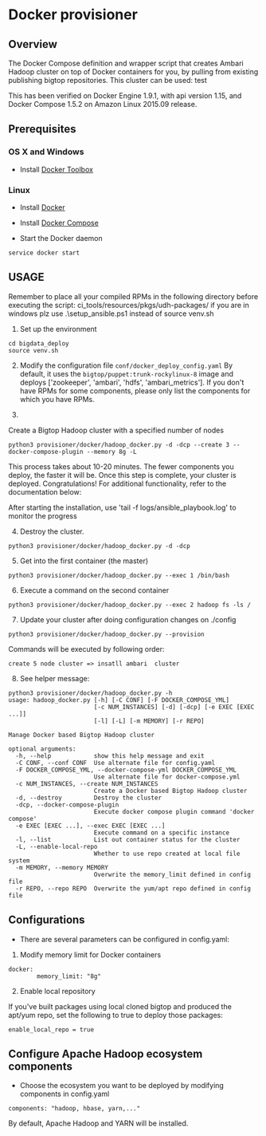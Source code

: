 #  Docker provisioner

## Overview

The Docker Compose definition and wrapper script that creates Ambari  Hadoop cluster on top of Docker containers for you, by pulling from existing publishing bigtop repositories.
This cluster can be used:
test

This has been verified on Docker Engine 1.9.1, with api version 1.15, and Docker Compose 1.5.2 on Amazon Linux 2015.09 release.

## Prerequisites

### OS X and Windows

* Install [Docker Toolbox](https://www.docker.com/docker-toolbox)

### Linux

* Install [Docker](https://docs.docker.com/installation/)

* Install [Docker Compose](https://docs.docker.com/compose/install/)

* Start the Docker daemon

```
service docker start
```

## USAGE

Remember to place all your compiled RPMs in the following directory before executing the script: ci_tools/resources/pkgs/udh-packages/
if you are in windows plz use .\setup_ansible.ps1 instead of source venv.sh 

1) Set up the environment
```
cd bigdata_deploy
source venv.sh
```
2) Modify the configuration file `conf/docker_deploy_config.yaml`
By default, it uses the `bigtop/puppet:trunk-rockylinux-8` image and deploys ['zookeeper', 'ambari', 'hdfs', 'ambari_metrics']. 
If you don't have RPMs for some components, please only list the components for which you have RPMs.

3) 
Create a Bigtop Hadoop cluster with a specified number of nodes
```
python3 provisioner/docker/hadoop_docker.py -d -dcp --create 3 --docker-compose-plugin --memory 8g -L
```

This process takes about 10-20 minutes. 
The fewer components you deploy, the faster it will be. Once this step is complete, your cluster is deployed. Congratulations! 
For additional functionality, refer to the documentation below:


After starting the installation, use 'tail -f logs/ansible_playbook.log' to monitor the progress


4) Destroy the cluster.
```
python3 provisioner/docker/hadoop_docker.py -d -dcp
```

5) Get into the first container (the master)

```
python3 provisioner/docker/hadoop_docker.py --exec 1 /bin/bash
```

6) Execute a command on the second container

```
python3 provisioner/docker/hadoop_docker.py --exec 2 hadoop fs -ls /
```

7) Update your cluster after doing configuration changes on ./config

```
python3 provisioner/docker/hadoop_docker.py --provision
```

Commands will be executed by following order:

```
create 5 node cluster => insatll ambari  cluster
```

8) See helper message:

```
python3 provisioner/docker/hadoop_docker.py -h
usage: hadoop_docker.py [-h] [-C CONF] [-F DOCKER_COMPOSE_YML]
                        [-c NUM_INSTANCES] [-d] [-dcp] [-e EXEC [EXEC ...]]
                        [-l] [-L] [-m MEMORY] [-r REPO]

Manage Docker based Bigtop Hadoop cluster

optional arguments:
  -h, --help            show this help message and exit
  -C CONF, --conf CONF  Use alternate file for config.yaml
  -F DOCKER_COMPOSE_YML, --docker-compose-yml DOCKER_COMPOSE_YML
                        Use alternate file for docker-compose.yml
  -c NUM_INSTANCES, --create NUM_INSTANCES
                        Create a Docker based Bigtop Hadoop cluster
  -d, --destroy         Destroy the cluster
  -dcp, --docker-compose-plugin
                        Execute docker compose plugin command 'docker compose'
  -e EXEC [EXEC ...], --exec EXEC [EXEC ...]
                        Execute command on a specific instance
  -l, --list            List out container status for the cluster
  -L, --enable-local-repo
                        Whether to use repo created at local file system
  -m MEMORY, --memory MEMORY
                        Overwrite the memory_limit defined in config file
  -r REPO, --repo REPO  Overwrite the yum/apt repo defined in config file
```

## Configurations

* There are several parameters can be configured in config.yaml:

1) Modify memory limit for Docker containers

```
docker:
        memory_limit: "8g"

```

2) Enable local repository

If you've built packages using local cloned bigtop and produced the apt/yum repo, set the following to true to deploy those packages:

```
enable_local_repo = true
```

## Configure Apache Hadoop ecosystem components
* Choose the ecosystem you want to be deployed by modifying components in config.yaml

```
components: "hadoop, hbase, yarn,..."
```

By default, Apache Hadoop and YARN will be installed.